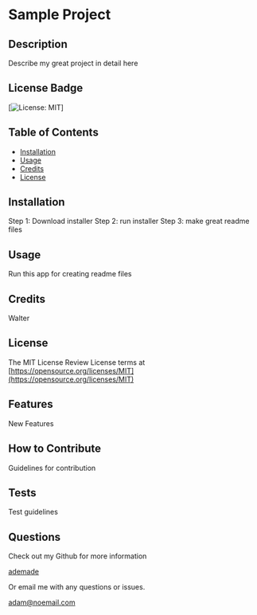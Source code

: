 
  
  # Sample Project

  ## Description
  Describe my great project in detail here
  
  ## License Badge
  
  [![License: MIT](https://img.shields.io/badge/License-MIT-yellow.svg)]
  
  ## Table of Contents
  
  - [Installation](#installation)
  - [Usage](#usage)
  - [Credits](#credits)
  - [License](#license)
  
  ## Installation
  
  Step 1: Download installer
Step 2: run installer
Step 3: make great readme files
  
  ## Usage
  
  Run this app for creating readme files
  
  ## Credits
  
  Walter
  
  ## License
  
  The MIT License
  Review License terms at [https://opensource.org/licenses/MIT](https://opensource.org/licenses/MIT)
  
  ## Features
  
  New Features 
  
  ## How to Contribute
  
  Guidelines for contribution 
  
  ## Tests
  
  Test guidelines 
  
  ## Questions
  Check out my Github for more information
  
  [ademade](https://www.github.com/ademade)
  
  Or email me with any questions or issues.

  [adam@noemail.com](adam@noemail.com)


  